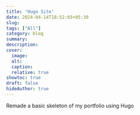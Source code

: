 ```yaml
---
title: 'Hugo Site'
date: 2024-04-14T18:52:03+05:30
slug:
tags: ["All"]
category: blog 
summary:
description: 
cover:
  image:
  alt:
  caption: 
  relative: true
showtoc: true
draft: false
hideAuthor: true
---
```


Remade a basic skeleton of my portfolio using Hugo